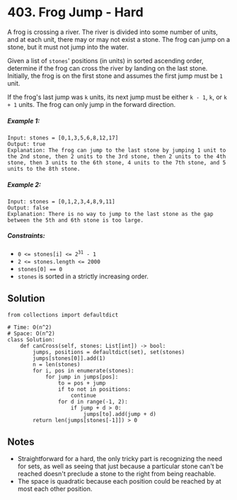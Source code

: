 # 403. Frog Jump - Hard

A frog is crossing a river. The river is divided into some number of units, and at each unit, there may or may not exist a stone. The frog can jump on a stone, but it must not jump into the water.

Given a list of `stones`' positions (in units) in sorted ascending order, determine if the frog can cross the river by landing on the last stone. Initially, the frog is on the first stone and assumes the first jump must be `1` unit.

If the frog's last jump was `k` units, its next jump must be either `k - 1`, `k`, or `k + 1` units. The frog can only jump in the forward direction.

##### Example 1:

```
Input: stones = [0,1,3,5,6,8,12,17]
Output: true
Explanation: The frog can jump to the last stone by jumping 1 unit to the 2nd stone, then 2 units to the 3rd stone, then 2 units to the 4th stone, then 3 units to the 6th stone, 4 units to the 7th stone, and 5 units to the 8th stone.
```

##### Example 2:

```
Input: stones = [0,1,2,3,4,8,9,11]
Output: false
Explanation: There is no way to jump to the last stone as the gap between the 5th and 6th stone is too large.
```

##### Constraints:

- <code>0 <= stones[i] <= 2<sup>31</sup> - 1</code>
- `2 <= stones.length <= 2000`
- `stones[0] == 0`
- `stones` is sorted in a strictly increasing order.

## Solution

```
from collections import defaultdict

# Time: O(n^2)
# Space: O(n^2)
class Solution:
    def canCross(self, stones: List[int]) -> bool:
        jumps, positions = defaultdict(set), set(stones)
        jumps[stones[0]].add(1)
        n = len(stones)
        for i, pos in enumerate(stones):
            for jump in jumps[pos]:
                to = pos + jump
                if to not in positions:
                    continue
                for d in range(-1, 2):
                    if jump + d > 0:
                        jumps[to].add(jump + d)
        return len(jumps[stones[-1]]) > 0
```

## Notes
- Straightforward for a hard, the only tricky part is recognizing the need for sets, as well as seeing that just because a particular stone can't be reached doesn't preclude a stone to the right from being reachable.
- The space is quadratic because each position could be reached by at most each other position.